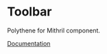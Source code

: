# Toolbar

Polythene for Mithril component.

[Documentation](https://github.com/ArthurClemens/polythene/blob/master/packages/docs/components/mithril/toolbar.md)
